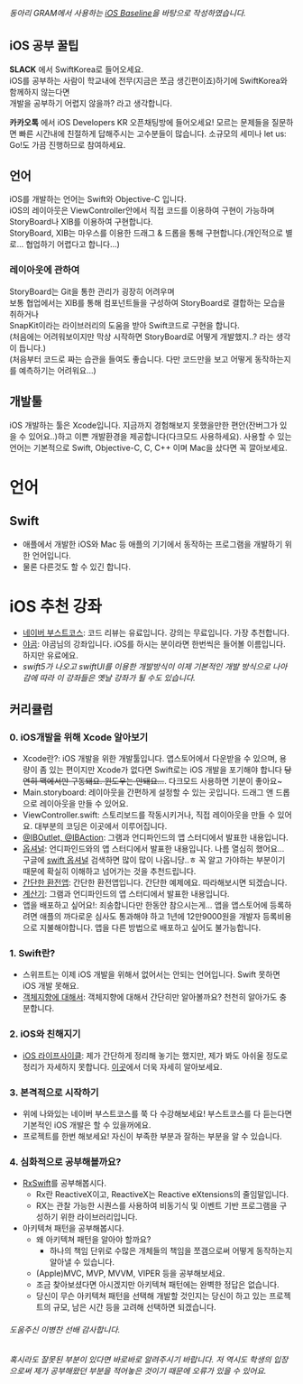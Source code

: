 ###### 동아리 GRAM에서 사용하는 [iOS Baseline](https://github.com/DSM-GRAM/Baseline/wiki/스터디-:-정규-:-iOS)을 바탕으로 작성하였습니다.



## iOS 공부 꿀팁

**SLACK** 에서 SwiftKorea로 들어오세요.  
iOS를 공부하는 사람이 학교내에 전무(지금은 쪼금 생긴편이죠)하기에 SwiftKorea와 함께하지 않는다면  
개발을 공부하기 어렵지 않을까? 라고 생각합니다.  

**카카오톡** 에서 iOS Developers KR 오픈채팅방에 들어오세요!
모르는 문제들을 질문하면 빠른 시간내에 친절하게 답해주시는 고수분들이 많습니다.
소규모의 세미나 let us: Go!도 가끔 진행하므로 참여하세요.

## 언어
iOS를 개발하는 언어는 Swift와 Objective-C 입니다.  
iOS의 레이아웃은 ViewController안에서 직접 코드를 이용하여 구현이 가능하며  
StoryBoard나 XIB를 이용하여 구현합니다.  
StoryBoard, XIB는 마우스를 이용한 드래그 & 드롭을 통해 구현합니다.(개인적으로 별로... 협업하기 어렵다고 합니다...)

### 레이아웃에 관하여
StoryBoard는 Git을 통한 관리가 굉장히 어려우며  
보통 협업에서는 XIB를 통해 컴포넌트들을 구성하여 StoryBoard로 결합하는 모습을 취하거나  
SnapKit이라는 라이브러리의 도움을 받아 Swift코드로 구현을 합니다.  
(처음에는 어려워보이지만 막상 시작하면 StoryBoard로 어떻게 개발했지..? 라는 생각이 듭니다.)  
(처음부터 코드로 짜는 습관을 들여도 좋습니다. 다만 코드만을 보고 어떻게 동작하는지를 예측하기는 어려워요...)

## 개발툴
iOS 개발하는 툴은 Xcode입니다. 지금까지 경험해보지 못했을만한 편안(잔버그가 있을 수 있어요..)하고 이쁜 개발환경을 제공합니다(다크모드 사용하세요).
사용할 수 있는 언어는 기본적으로 Swift, Objective-C, C, C++ 이며 Mac을 샀다면 꼭 깔아보세요.

# 언어

## Swift
* 애플에서 개발한 iOS와 Mac 등 애플의 기기에서 동작하는 프로그램을 개발하기 위한 언어입니다.
* 물론 다른것도 할 수 있긴 합니다.

# iOS 추천 강좌
* [네이버 부스트코스](https://www.edwith.org/boostcourse-ios/joinLectures/12966): 코드 리뷰는 유료입니다. 강의는 무료입니다. 가장 추천합니다.
* [야곰](https://www.inflearn.com/course/ios-프로그래밍/): 야곰님의 강좌입니다. iOS를 하시는 분이라면 한번씩은 들어볼 이름입니다. 하지만 유료에요.
* *swift5가 나오고 swiftUI를 이용한 개발방식이 이제 기본적인 개발 방식으로 나아감에 따라 이 강좌들은 옛날 강좌가 될 수도 있습니다.*

## 커리큘럼
### 0. iOS개발을 위해 Xcode 알아보기
* Xcode란?: iOS 개발을 위한 개발툴입니다. 앱스토어에서 다운받을 수 있으며, 용량이 좀 있는 편이지만 Xcode가 없다면 Swift로는 iOS 개발을 포기해야 합니다 ~~당연히 맥에서만 구동돼요. 윈도우는 안돼요...~~. 다크모드 사용하면 기분이 좋아요~
* Main.storyboard: 레이아웃을 간편하게 설정할 수 있는 곳입니다. 드래그 앤 드롭으로 레이아웃을 만들 수 있어요.
* ViewController.swift: 스토리보드를 작동시키거나, 직접 레이아웃을 만들 수 있어요. 대부분의 코딩은 이곳에서 이루어집니다.
* [@IBOutlet, @IBAction](https://github.com/GramDefined/Study/blob/master/03_조우진_IBAction%20%26%20IBOutlet/IBOutlet%20%26%20IBAction.md): 그램과 언디파인드의 앱 스터디에서 발표한 내용입니다.
* [옵셔널](https://github.com/GramDefined/Study/blob/master/02_이동기_옵셔널/02_이동기_옵셔널.md): 언디파인드와의 앱 스터디에서 발표한 내용입니다. 나름 열심히 했어요... 구글에 [swift 옵셔널](https://www.google.com/search?q=swift+%EC%98%B5%EC%85%94%EB%84%90&oq=swift+%EC%98%B5%EC%85%94%EB%84%90&aqs=chrome..69i57j0l4.4179j1j7&sourceid=chrome&ie=UTF-8) 검색하면 많이 많이 나옵니당..ㅎ 꼭 알고 가야하는 부분이기 때문에 확실히 이해하고 넘어가는 것을 추천드립니다.
* [간단한 환전앱](https://programmers.co.kr/learn/courses/4/lessons/215): 간단한 환전앱입니다. 간단한 예제에요. 따라해보시면 되겠습니다.
* [계산기](https://github.com/GramDefined/Study/tree/master/05_정다은_계산기앱을%20만들어보자): 그램과 언디파인드의 앱 스터디에서 발표한 내용입니다.
* 앱을 배포하고 싶어요!: 죄송합니다만 한동안 참으시는게... 앱을 앱스토어에 등록하려면 애플의 까다로운 심사도 통과해야 하고 1년에 12만9000원을 개발자 등록비용으로 지불해야합니다. 앱을 다른 방법으로 배포하고 싶어도 불가능합니다.

### 1. Swift란?
* 스위프트는 이제 iOS 개발을 위해서 없어서는 안되는 언어입니다. Swift 못하면 iOS 개발 못해요.
* [객체지향에 대해서](https://www.macker.tech/ios-앱-개발-swift-객체지향-프로그래밍/): 객체지향에 대해서 간단히만 알아볼까요? 천천히 알아가도 충분합니다.

### 2. iOS와 친해지기
* [iOS 라이프사이클](https://github.com/GramDefined/Study/tree/master/04_이동기_iOS생명주기): 제가 간단하게 정리해 놓기는 했지만, 제가 봐도 아쉬울 정도로 정리가 자세하지 못합니다. [이곳](https://zeddios.tistory.com/43)에서 더욱 자세히 알아보세요.

### 3. 본격적으로 시작하기
- 위에 나와있는 네이버 부스트코스를 쭉 다 수강해보세요! 부스트코스를 다 듣는다면 기본적인 iOS 개발은 할 수 있을꺼에요.
- 프로젝트를 한번 해보세요! 자신이 부족한 부분과 잘하는 부분을 알 수 있습니다.

### 4. 심화적으로 공부해볼까요?

- [RxSwift](http://reactivex.io)를 공부해봅시다.
  - Rx란 ReactiveX이고, ReactiveX는 Reactive eXtensions의 줄임말입니다.
  - RX는 관찰 가능한 시퀀스를 사용하여 비동기식 및 이벤트 기반 프로그램을 구성하기 위한 라이브러리입니다.
- 아키텍쳐 패턴을 공부해봅시다.
  - 왜 아키텍쳐 패턴을 알아야 할까요?
    - 하나의 책임 단위로 수많은 개체들의 책임을 쪼갬으로써 어떻게 동작하는지 알아낼 수 있습니다.
  - (Apple)MVC, MVP, MVVM, VIPER 등을 공부해보세요.
  - 조금 찾아보셨다면 아시겠지만 아키텍쳐 패턴에는 완벽한 정답은 없습니다.
  - 당신이 무슨 아키텍쳐 패턴을 선택해 개발할 것인지는 당신이 하고 있는 프로젝트의 규모, 남은 시간 등을 고려해 선택하면 되겠습니다.









###### 도움주신 이병찬 선배 감사합니다.

###### 혹시라도 잘못된 부분이 있다면 바로바로 알려주시기 바랍니다. 저 역시도 학생의 입장으로써 제가 공부해왔던 부분을 적어놓은 것이기 때문에 오류가 있을 수 있어요.

